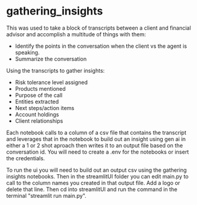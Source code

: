 # gathering_insights

This was used to take a block of transcripts between a client and financial advisor and accomplish a multitude of things with them:

- Identify the points in the conversation when the client vs the agent is speaking.
- Summarize the conversation

Using the transcripts to gather insights:

- Risk tolerance level assigned
- Products mentioned
- Purpose of the call
- Entities extracted
- Next steps/action items
- Account holdings
- Client relationships

Each notebook calls to a column of a csv file that contains the transcript and leverages that in the notebook to build out an insight using gen ai in either a 1 or 2 shot aproach then writes it to an output file based on the conversation id. You will need to create a .env for the notebooks or insert the credentials.

To run the ui you will need to build out an output csv using the gathering insights notebooks. Then in the streamlitUI folder you can edit main.py to call to the column names you created in that output file. Add a logo or delete that line. Then cd into streamlitUI and run the command in the terminal "streamlit run main.py".
